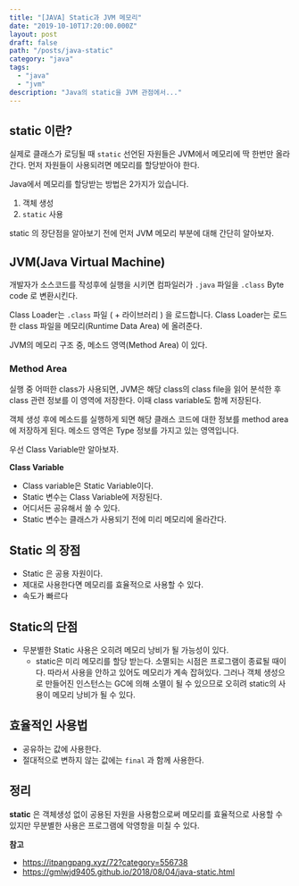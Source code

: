 ```yaml
---
title: "[JAVA] Static과 JVM 메모리"
date: "2019-10-10T17:20:00.000Z"
layout: post
draft: false
path: "/posts/java-static"
category: "java"
tags:
  - "java"
  - "jvm"
description: "Java의 static을 JVM 관점에서..."
---
```


## static 이란?

실제로 클래스가 로딩될 때 `static` 선언된 자원들은 JVM에서 메모리에 딱 한번만 올라간다.
먼저 자원들이 사용되려면 메모리를 할당받아야 한다.

Java에서 메모리를 할당받는 방법은 2가지가 있습니다.

1. 객체 생성
2. `static` 사용

static 의 장단점을 알아보기 전에 먼저 JVM 메모리 부분에 대해 간단히 알아보자.

## JVM(Java Virtual Machine)

개발자가 소스코드를 작성후에 실행을 시키면 컴파일러가 `.java` 파일을 `.class` Byte code 로 변환시킨다.

Class Loader는 `.class` 파일 ( + 라이브러리 ) 을 로드합니다. Class Loader는 로드한 class 파일을 메모리(Runtime Data Area) 에 올려준다. 

JVM의 메모리 구조 중, 메소드 영역(Method Area) 이 있다.

### Method Area

실행 중 어떠한 class가 사용되면, JVM은 해당 class의 class file을 읽어 분석한 후 class 관련 정보를 이 영역에 저장한다. 이때 class variable도 함께 저장된다.

객체 생성 후에 메소드를 실행하게 되면 해당 클래스 코드에 대한 정보를 method area에 저장하게 된다. 메소드 영역은 Type 정보를 가지고 있는 영역입니다.

우선 Class Variable만 알아보자.

**Class Variable**

- Class variable은 Static Variable이다.
- Static 변수는 Class Variable에 저장된다.
- 어디서든 공유해서 쓸 수 있다.
- Static 변수는 클래스가 사용되기 전에 미리 메모리에 올라간다.

## Static 의 장점

- Static 은 공용 자원이다.
- 제대로 사용한다면 메모리를 효율적으로 사용할 수 있다.
- 속도가 빠르다

## Static의 단점

- 무분별한 Static 사용은 오히려 메모리 낭비가 될 가능성이 있다.
  - static은 미리 메모리를 할당 받는다. 소멸되는 시점은 프로그램이 종료될 때이다. 따라서 사용을 안하고 있어도 메모리가 계속 잡혀있다. 그러나 객체 생성으로 만들어진 인스턴스는 GC에 의해 소멸이 될 수 있으므로 오히려 static의 사용이 메모리 낭비가 될 수 있다.

## 효율적인 사용법

- 공유하는 값에 사용한다.
- 절대적으로 변하지 않는 값에는 `final` 과 함께 사용한다.

## 정리

**static** 은 객체생성 없이 공용된 자원을 사용함으로써 메모리를 효율적으로 사용할 수 있지만 무분별한 사용은 프로그램에 악영항을 미칠 수 있다.


**참고**

- https://itpangpang.xyz/72?category=556738
- https://gmlwjd9405.github.io/2018/08/04/java-static.html

